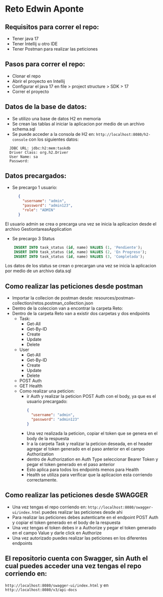 # Reto Edwin Aponte

## Requisitos para correr el repo:
- Tener java 17
- Tener Intellij u otro IDE
- Tener Postman para realizar las peticiones

## Pasos para correr el repo:
- Clonar el repo
- Abrir el proyecto en Intellij
- Configurar el java 17 en file > project structure > SDK > 17
- Correr el proyecto

## Datos de la base de datos:
- Se utilizo una base de datos H2 en memoria
- Se crean las tablas al iniciar la aplicacion por medio de un archivo schema.sql
- Se puede acceder a la consola de H2 en: ```http://localhost:8080/h2-console``` con los siguientes datos:
```
  JDBC URL: jdbc:h2:mem:taskdb
  Driver Class: org.h2.Driver
  User Name: sa
  Password:
```

## Datos precargados:
- Se precargo 1 usuario:
```json
      {
        "username": "admin",
        "password": "admin123",
        "role": "ADMIN"
      }
```
      

El usuario admin se crea o precarga una vez se inicia la aplicacion desde el archivo GestiontareasApplication


- Se precargo 3 Status
```sql
    INSERT INTO task_status (id, name) VALUES (1, 'Pendiente');
    INSERT INTO task_status (id, name) VALUES (2, 'En Progreso');
    INSERT INTO task_status (id, name) VALUES (3, 'Completada');
```

Los datos de los status se crean o precargan una vez se inicia la aplicacion por medio de un archivo data.sql

## Como realizar las peticiones desde postman
- Importar la collecion de postman desde: resources/postman-collection/retos.postman_collection.json
- Dentro de la coleccion van a encontrar la carpeta Reto:
- Dentro de la carpeta Reto van a existir dos carpetas y dos endpoints 
  - Task:
    - Get-All
    - Get-By-ID
    - Create
    - Update
    - Delete
  - User
    - Get-All
    - Get-By-ID
    - Create
    - Update
    - Delete
  - POST Auth
  - GET Health
  - Como realizar una peticion:
    - ir Auth y realizar la peticion POST Auth con el body, ya que es el usuario precargado:
      ```json
      {
        "username": "admin",
        "password": "admin123"
      }
      ```
    - Una vez realizada la peticion, copiar el token que se genera en el body de la respuesta
    - Ir a la carpeta Task y realizar la peticion deseada, en el header agregar el token generado en el paso anterior en el campo Authorization
    - dentro de Authorization en Auth Type seleccionar Bearer Token y pegar el token generado en el paso anterior
    - Esto aplica para todos los endpoints menos para Health
    - Health se utiliza para verificar que la aplicacion esta corriendo correctamente.

## Como realizar las peticiones desde SWAGGER
- Una vez tengas el repo corriendo en:
```http://localhost:8080/swagger-ui/index.html``` puedes realizar las peticiones desde ahi
- Para realizar las peticiones debes autenticarte en el endpoint POST Auth y copiar el token generado en el body de la respuesta
- Una vez tengas el token debes ir a Authorize y pegar el token generado en el campo Value y darle click en Authorize
- Una vez autorizado puedes realizar las peticiones en los diferentes endpoints

## El repositorio cuenta con Swagger, sin Auth el cual puedes acceder una vez tengas el repo corriendo en:
```http://localhost:8080/swagger-ui/index.html```
y en
```http://localhost:8080/v3/api-docs```

